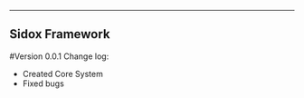 ---------------
Sidox Framework
---------------
#Version 0.0.1 Change log:
- Created Core System
- Fixed bugs
